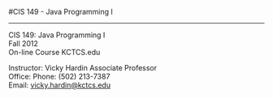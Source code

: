#CIS 149 - Java Programming I
____
CIS 149: Java Programming I  
Fall 2012  
On-line Course KCTCS.edu
  
Instructor: Vicky Hardin Associate Professor  
Office: Phone: (502) 213-7387  
Email: vicky.hardin@kctcs.edu

